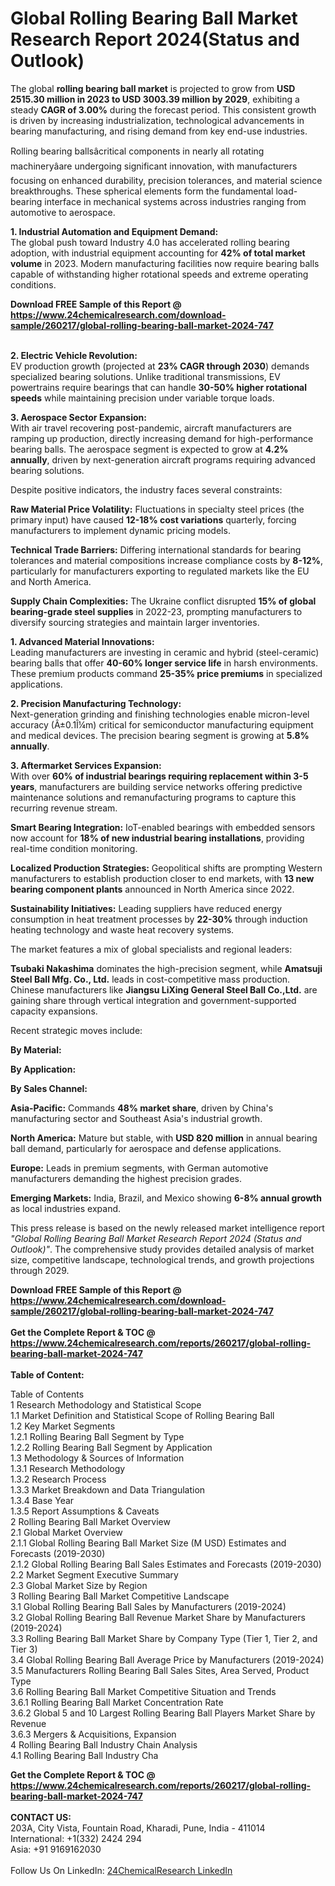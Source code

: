 <h1>Global Rolling Bearing Ball Market Research Report 2024(Status and Outlook)</h1><p>The global <strong>rolling bearing ball market</strong> is projected to grow from <strong>USD 2515.30 million in 2023 to USD 3003.39 million by 2029</strong>, exhibiting a steady <strong>CAGR of 3.00%</strong> during the forecast period. This consistent growth is driven by increasing industrialization, technological advancements in bearing manufacturing, and rising demand from key end-use industries.</p><p>Rolling bearing ballsâcritical components in nearly all rotating machineryâare undergoing significant innovation, with manufacturers focusing on enhanced durability, precision tolerances, and material science breakthroughs. These spherical elements form the fundamental load-bearing interface in mechanical systems across industries ranging from automotive to aerospace.</p><p><strong>1. Industrial Automation and Equipment Demand:</strong><br>
The global push toward Industry 4.0 has accelerated rolling bearing adoption, with industrial equipment accounting for <strong>42% of total market volume</strong> in 2023. Modern manufacturing facilities now require bearing balls capable of withstanding higher rotational speeds and extreme operating conditions.</p><div><b>Download FREE Sample of this Report @ 
            <a href="https://www.24chemicalresearch.com/download-sample/260217/global-rolling-bearing-ball-market-2024-747">
            https://www.24chemicalresearch.com/download-sample/260217/global-rolling-bearing-ball-market-2024-747</a></b></div><br><p><strong>2. Electric Vehicle Revolution:</strong><br>
EV production growth (projected at <strong>23% CAGR through 2030</strong>) demands specialized bearing solutions. Unlike traditional transmissions, EV powertrains require bearings that can handle <strong>30-50% higher rotational speeds</strong> while maintaining precision under variable torque loads.</p><p><strong>3. Aerospace Sector Expansion:</strong><br>
With air travel recovering post-pandemic, aircraft manufacturers are ramping up production, directly increasing demand for high-performance bearing balls. The aerospace segment is expected to grow at <strong>4.2% annually</strong>, driven by next-generation aircraft programs requiring advanced bearing solutions.</p><p>Despite positive indicators, the industry faces several constraints:</p><p><strong>Raw Material Price Volatility:</strong> Fluctuations in specialty steel prices (the primary input) have caused <strong>12-18% cost variations</strong> quarterly, forcing manufacturers to implement dynamic pricing models.</p><p><strong>Technical Trade Barriers:</strong> Differing international standards for bearing tolerances and material compositions increase compliance costs by <strong>8-12%</strong>, particularly for manufacturers exporting to regulated markets like the EU and North America.</p><p><strong>Supply Chain Complexities:</strong> The Ukraine conflict disrupted <strong>15% of global bearing-grade steel supplies</strong> in 2022-23, prompting manufacturers to diversify sourcing strategies and maintain larger inventories.</p><p><strong>1. Advanced Material Innovations:</strong><br>
Leading manufacturers are investing in ceramic and hybrid (steel-ceramic) bearing balls that offer <strong>40-60% longer service life</strong> in harsh environments. These premium products command <strong>25-35% price premiums</strong> in specialized applications.</p><p><strong>2. Precision Manufacturing Technology:</strong><br>
Next-generation grinding and finishing technologies enable micron-level accuracy (Â±0.1Î¼m) critical for semiconductor manufacturing equipment and medical devices. The precision bearing segment is growing at <strong>5.8% annually</strong>.</p><p><strong>3. Aftermarket Services Expansion:</strong><br>
With over <strong>60% of industrial bearings requiring replacement within 3-5 years</strong>, manufacturers are building service networks offering predictive maintenance solutions and remanufacturing programs to capture this recurring revenue stream.</p><p><strong>Smart Bearing Integration:</strong> IoT-enabled bearings with embedded sensors now account for <strong>18% of new industrial bearing installations</strong>, providing real-time condition monitoring.</p><p><strong>Localized Production Strategies:</strong> Geopolitical shifts are prompting Western manufacturers to establish production closer to end markets, with <strong>13 new bearing component plants</strong> announced in North America since 2022.</p><p><strong>Sustainability Initiatives:</strong> Leading suppliers have reduced energy consumption in heat treatment processes by <strong>22-30%</strong> through induction heating technology and waste heat recovery systems.</p><p>The market features a mix of global specialists and regional leaders:</p><p><strong>Tsubaki Nakashima</strong> dominates the high-precision segment, while <strong>Amatsuji Steel Ball Mfg. Co., Ltd.</strong> leads in cost-competitive mass production. Chinese manufacturers like <strong>Jiangsu LiXing General Steel Ball Co.,Ltd.</strong> are gaining share through vertical integration and government-supported capacity expansions.</p><p>Recent strategic moves include:</p><p><strong>By Material:</strong></p><p><strong>By Application:</strong></p><p><strong>By Sales Channel:</strong></p><p><strong>Asia-Pacific:</strong> Commands <strong>48% market share</strong>, driven by China's manufacturing sector and Southeast Asia's industrial growth.</p><p><strong>North America:</strong> Mature but stable, with <strong>USD 820 million</strong> in annual bearing ball demand, particularly for aerospace and defense applications.</p><p><strong>Europe:</strong> Leads in premium segments, with German automotive manufacturers demanding the highest precision grades.</p><p><strong>Emerging Markets:</strong> India, Brazil, and Mexico showing <strong>6-8% annual growth</strong> as local industries expand.</p><p>This press release is based on the newly released market intelligence report <em>"Global Rolling Bearing Ball Market Research Report 2024 (Status and Outlook)"</em>. The comprehensive study provides detailed analysis of market size, competitive landscape, technological trends, and growth projections through 2029.</p><div><b>Download FREE Sample of this Report @ 
            <a href="https://www.24chemicalresearch.com/download-sample/260217/global-rolling-bearing-ball-market-2024-747">
            https://www.24chemicalresearch.com/download-sample/260217/global-rolling-bearing-ball-market-2024-747</a></b></div><br><div><b>Get the Complete Report & TOC @ 
            <a href="https://www.24chemicalresearch.com/reports/260217/global-rolling-bearing-ball-market-2024-747">
            https://www.24chemicalresearch.com/reports/260217/global-rolling-bearing-ball-market-2024-747</a></b></div><br>
            <b>Table of Content:</b><p>Table of Contents<br />
1 Research Methodology and Statistical Scope<br />
1.1 Market Definition and Statistical Scope of Rolling Bearing Ball<br />
1.2 Key Market Segments<br />
1.2.1 Rolling Bearing Ball Segment by Type<br />
1.2.2 Rolling Bearing Ball Segment by Application<br />
1.3 Methodology & Sources of Information<br />
1.3.1 Research Methodology<br />
1.3.2 Research Process<br />
1.3.3 Market Breakdown and Data Triangulation<br />
1.3.4 Base Year<br />
1.3.5 Report Assumptions & Caveats<br />
2 Rolling Bearing Ball Market Overview<br />
2.1 Global Market Overview<br />
2.1.1 Global Rolling Bearing Ball Market Size (M USD) Estimates and Forecasts (2019-2030)<br />
2.1.2 Global Rolling Bearing Ball Sales Estimates and Forecasts (2019-2030)<br />
2.2 Market Segment Executive Summary<br />
2.3 Global Market Size by Region<br />
3 Rolling Bearing Ball Market Competitive Landscape<br />
3.1 Global Rolling Bearing Ball Sales by Manufacturers (2019-2024)<br />
3.2 Global Rolling Bearing Ball Revenue Market Share by Manufacturers (2019-2024)<br />
3.3 Rolling Bearing Ball Market Share by Company Type (Tier 1, Tier 2, and Tier 3)<br />
3.4 Global Rolling Bearing Ball Average Price by Manufacturers (2019-2024)<br />
3.5 Manufacturers Rolling Bearing Ball Sales Sites, Area Served, Product Type<br />
3.6 Rolling Bearing Ball Market Competitive Situation and Trends<br />
3.6.1 Rolling Bearing Ball Market Concentration Rate<br />
3.6.2 Global 5 and 10 Largest Rolling Bearing Ball Players Market Share by Revenue<br />
3.6.3 Mergers & Acquisitions, Expansion<br />
4 Rolling Bearing Ball Industry Chain Analysis<br />
4.1 Rolling Bearing Ball Industry Cha</p><div><b>Get the Complete Report & TOC @ 
            <a href="https://www.24chemicalresearch.com/reports/260217/global-rolling-bearing-ball-market-2024-747">
            https://www.24chemicalresearch.com/reports/260217/global-rolling-bearing-ball-market-2024-747</a></b></div><br><b>CONTACT US:</b><br>
            203A, City Vista, Fountain Road, Kharadi, Pune, India - 411014<br>
            International: +1(332) 2424 294<br>
            Asia: +91 9169162030 <br><br>
            Follow Us On LinkedIn: <a href="https://www.linkedin.com/company/24chemicalresearch/">24ChemicalResearch LinkedIn</a>